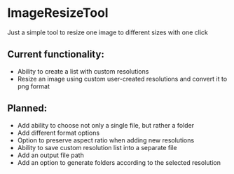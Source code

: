 # ImageResizeTool
Just a simple tool to resize one image to different sizes with one click

## Current functionality:
- Ability to create a list with custom resolutions
- Resize an image using custom user-created resolutions and convert it to png format

## Planned:
- Add ability to choose not only a single file, but rather a folder
- Add different format options
- Option to preserve aspect ratio when adding new resolutions
- Ability to save custom resolution list into a separate file
- Add an output file path
- Add an option to generate folders according to the selected resolution
